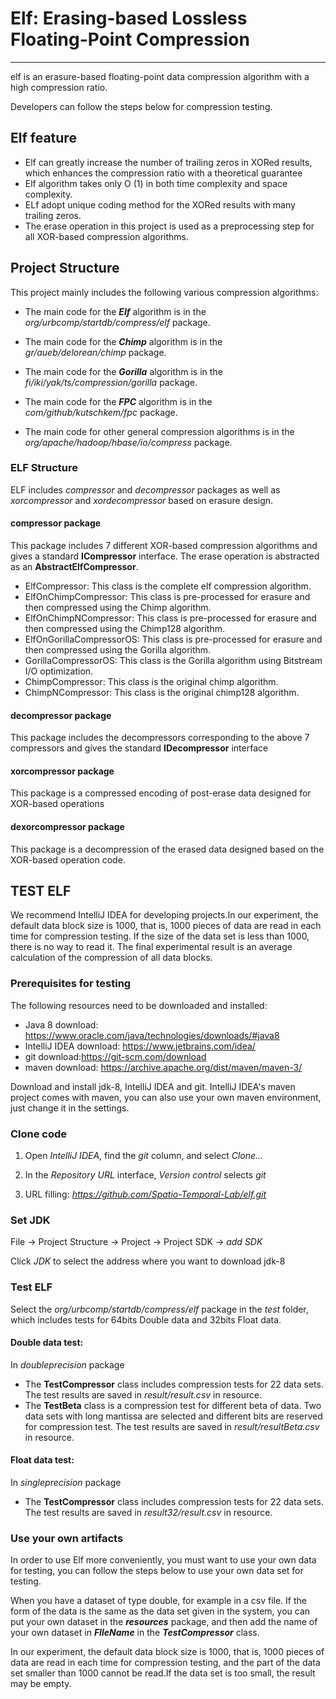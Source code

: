 # Elf: Erasing-based Lossless Floating-Point Compression

***
elf is an erasure-based floating-point data compression algorithm with a high compression ratio.

Developers can follow the steps below for compression testing.

## Elf feature

- Elf can greatly increase the number of trailing zeros in XORed results, which enhances the compression ratio with a
  theoretical guarantee
- Elf algorithm takes only O (1) in both time complexity and space complexity.
- ELf adopt unique coding method for the XORed results with many trailing zeros.
- The erase operation in this project is used as a preprocessing step for all XOR-based compression algorithms.

## Project Structure

This project mainly includes the following various compression algorithms:

- The main code for the ***Elf*** algorithm is in the *org/urbcomp/startdb/compress/elf* package.

- The main code for the ***Chimp*** algorithm is in the *gr/aueb/delorean/chimp* package.

- The main code for the ***Gorilla*** algorithm is in the *fi/iki/yak/ts/compression/gorilla* package.

- The main code for the ***FPC*** algorithm is in the *com/github/kutschkem/fpc* package.

- The main code for other general compression algorithms is in the *org/apache/hadoop/hbase/io/compress* package.

### ELF Structure

ELF includes *compressor* and *decompressor* packages as well as *xorcompressor* and *xordecompressor* based on erasure
design.

#### compressor package

This package includes 7 different XOR-based compression algorithms and gives a standard **ICompressor** interface. The
erase operation is abstracted as an **AbstractElfCompressor**.

- ElfCompressor: This class is the complete elf compression algorithm.
- ElfOnChimpCompressor: This class is pre-processed for erasure and then compressed using the Chimp algorithm.
- ElfOnChimpNCompressor: This class is pre-processed for erasure and then compressed using the Chimp128 algorithm.
- ElfOnGorillaCompressorOS: This class is pre-processed for erasure and then compressed using the Gorilla algorithm.
- GorillaCompressorOS: This class is the Gorilla algorithm using Bitstream I/O optimization.
- ChimpCompressor: This class is the original chimp algorithm.
- ChimpNCompressor: This class is the original chimp128 algorithm.

#### decompressor package

This package includes the decompressors corresponding to the above 7 compressors and gives the standard **IDecompressor** interface

#### xorcompressor package

This package is a compressed encoding of post-erase data designed for XOR-based operations

#### dexorcompressor package

This package is a decompression of the erased data designed based on the XOR-based operation code.

## TEST ELF

We recommend IntelliJ IDEA for developing projects.In our experiment, the default data block size is 1000, that is, 1000
pieces of data are read in each time for compression testing. If the size of the data set is less than 1000, there is no
way to read it. The final experimental result is an average calculation of the compression of all data blocks.

### Prerequisites for testing

The following resources need to be downloaded and installed:

- Java 8 download: https://www.oracle.com/java/technologies/downloads/#java8
- IntelliJ IDEA download: https://www.jetbrains.com/idea/
- git download:https://git-scm.com/download
- maven download: https://archive.apache.org/dist/maven/maven-3/

Download and install jdk-8, IntelliJ IDEA and git. IntelliJ IDEA's maven project comes with maven, you can also use your
own maven environment, just change it in the settings.

### Clone code

1. Open *IntelliJ IDEA*, find the *git* column, and select *Clone...*

2. In the *Repository URL* interface, *Version control* selects *git*

3. URL filling: *https://github.com/Spatio-Temporal-Lab/elf.git*

### Set JDK

File -> Project Structure -> Project -> Project SDK -> *add SDK*

Click *JDK* to select the address where you want to download jdk-8

### Test ELF

Select the *org/urbcomp/startdb/compress/elf* package in the *test* folder, which includes tests for 64bits Double data
and 32bits Float data.

#### Double data test:

In *doubleprecision* package

- The **TestCompressor** class includes compression tests for 22 data sets. The test results are saved in *result/result.csv* in resource.
- The **TestBeta** class is a compression test for different beta of data. Two data sets with long mantissa are selected
  and different bits are reserved for compression test. The test results are saved in *result/resultBeta.csv* in
  resource.

#### Float data test:

In *singleprecision* package

- The **TestCompressor** class includes compression tests for 22 data sets. The test results are saved in *result32/result.csv* in resource.

### Use your own artifacts

In order to use Elf more conveniently, you must want to use your own data for testing, you can follow the steps below to
use your own data set for testing.

When you have a dataset of type double, for example in a csv file. If the form of the data is the same as the data set
given in the system, you can put your own dataset in the ***resources*** package, and then add the name of your own
dataset in ***FIleName*** in the ***TestCompressor*** class.

In our experiment, the default data block size is 1000, that is, 1000 pieces of data are read in each time for
compression testing, and the part of the data set smaller than 1000 cannot be read.If the data set is too small, the
result may be empty.

